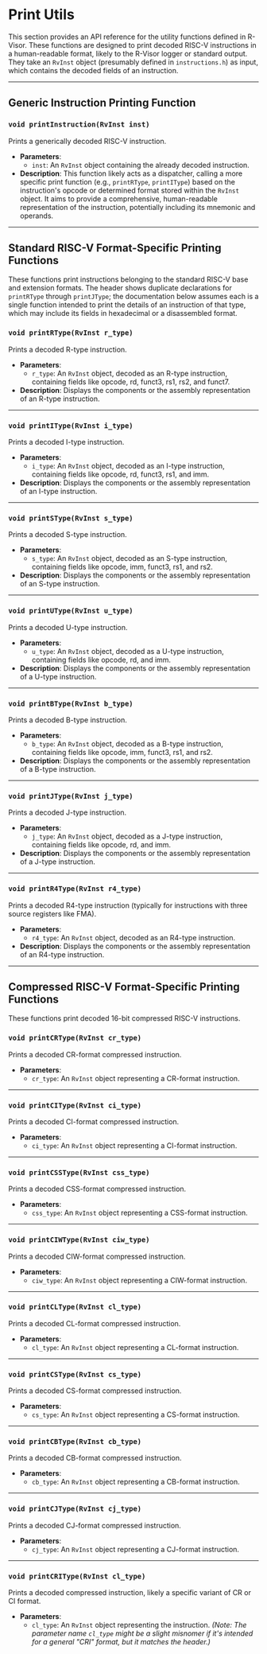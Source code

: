# Print Utils

This section provides an API reference for the utility functions defined in R-Visor. These functions are designed to print decoded RISC-V instructions in a human-readable format, likely to the R-Visor logger or standard output. They take an `RvInst` object (presumably defined in `instructions.h`) as input, which contains the decoded fields of an instruction.

---
## Generic Instruction Printing Function

### `void printInstruction(RvInst inst)`
Prints a generically decoded RISC-V instruction.

* **Parameters**:
    * `inst`: An `RvInst` object containing the already decoded instruction.
* **Description**: This function likely acts as a dispatcher, calling a more specific print function (e.g., `printRType`, `printIType`) based on the instruction's opcode or determined format stored within the `RvInst` object. It aims to provide a comprehensive, human-readable representation of the instruction, potentially including its mnemonic and operands.

---
## Standard RISC-V Format-Specific Printing Functions

These functions print instructions belonging to the standard RISC-V base and extension formats. The header shows duplicate declarations for `printRType` through `printJType`; the documentation below assumes each is a single function intended to print the details of an instruction of that type, which may include its fields in hexadecimal or a disassembled format.

### `void printRType(RvInst r_type)`
Prints a decoded R-type instruction.

* **Parameters**:
    * `r_type`: An `RvInst` object, decoded as an R-type instruction, containing fields like opcode, rd, funct3, rs1, rs2, and funct7.
* **Description**: Displays the components or the assembly representation of an R-type instruction.

---
### `void printIType(RvInst i_type)`
Prints a decoded I-type instruction.

* **Parameters**:
    * `i_type`: An `RvInst` object, decoded as an I-type instruction, containing fields like opcode, rd, funct3, rs1, and imm.
* **Description**: Displays the components or the assembly representation of an I-type instruction.

---
### `void printSType(RvInst s_type)`
Prints a decoded S-type instruction.

* **Parameters**:
    * `s_type`: An `RvInst` object, decoded as an S-type instruction, containing fields like opcode, imm, funct3, rs1, and rs2.
* **Description**: Displays the components or the assembly representation of an S-type instruction.

---
### `void printUType(RvInst u_type)`
Prints a decoded U-type instruction.

* **Parameters**:
    * `u_type`: An `RvInst` object, decoded as a U-type instruction, containing fields like opcode, rd, and imm.
* **Description**: Displays the components or the assembly representation of a U-type instruction.

---
### `void printBType(RvInst b_type)`
Prints a decoded B-type instruction.

* **Parameters**:
    * `b_type`: An `RvInst` object, decoded as a B-type instruction, containing fields like opcode, imm, funct3, rs1, and rs2.
* **Description**: Displays the components or the assembly representation of a B-type instruction.

---
### `void printJType(RvInst j_type)`
Prints a decoded J-type instruction.

* **Parameters**:
    * `j_type`: An `RvInst` object, decoded as a J-type instruction, containing fields like opcode, rd, and imm.
* **Description**: Displays the components or the assembly representation of a J-type instruction.

---
### `void printR4Type(RvInst r4_type)`
Prints a decoded R4-type instruction (typically for instructions with three source registers like FMA).

* **Parameters**:
    * `r4_type`: An `RvInst` object, decoded as an R4-type instruction.
* **Description**: Displays the components or the assembly representation of an R4-type instruction.

---
## Compressed RISC-V Format-Specific Printing Functions

These functions print decoded 16-bit compressed RISC-V instructions.

### `void printCRType(RvInst cr_type)`
Prints a decoded CR-format compressed instruction.

* **Parameters**:
    * `cr_type`: An `RvInst` object representing a CR-format instruction.

---
### `void printCIType(RvInst ci_type)`
Prints a decoded CI-format compressed instruction.

* **Parameters**:
    * `ci_type`: An `RvInst` object representing a CI-format instruction.

---
### `void printCSSType(RvInst css_type)`
Prints a decoded CSS-format compressed instruction.

* **Parameters**:
    * `css_type`: An `RvInst` object representing a CSS-format instruction.

---
### `void printCIWType(RvInst ciw_type)`
Prints a decoded CIW-format compressed instruction.

* **Parameters**:
    * `ciw_type`: An `RvInst` object representing a CIW-format instruction.

---
### `void printCLType(RvInst cl_type)`
Prints a decoded CL-format compressed instruction.

* **Parameters**:
    * `cl_type`: An `RvInst` object representing a CL-format instruction.

---
### `void printCSType(RvInst cs_type)`
Prints a decoded CS-format compressed instruction.

* **Parameters**:
    * `cs_type`: An `RvInst` object representing a CS-format instruction.

---
### `void printCBType(RvInst cb_type)`
Prints a decoded CB-format compressed instruction.

* **Parameters**:
    * `cb_type`: An `RvInst` object representing a CB-format instruction.

---
### `void printCJType(RvInst cj_type)`
Prints a decoded CJ-format compressed instruction.

* **Parameters**:
    * `cj_type`: An `RvInst` object representing a CJ-format instruction.

---
### `void printCRIType(RvInst cl_type)`
Prints a decoded compressed instruction, likely a specific variant of CR or CI format.

* **Parameters**:
    * `cl_type`: An `RvInst` object representing the instruction. *(Note: The parameter name `cl_type` might be a slight misnomer if it's intended for a general "CRI" format, but it matches the header.)*

<br/><br/>